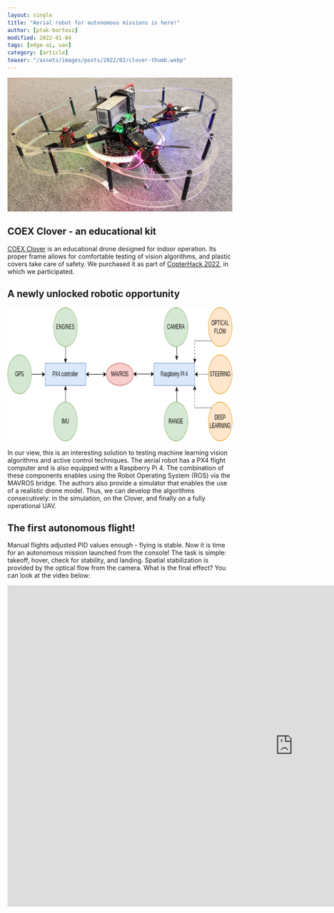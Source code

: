```yaml
---
layout: single
title: "Aerial robot for autonomous missions is here!"
author: [ptak-bartosz]
modified: 2022-01-04
tags: [edge-ai, uav]
category: [article]
teaser: "/assets/images/posts/2022/02/clover-thumb.webp"
---
```


<p align="center">
    <img src="/assets/images/posts/2022/02/clover.webp" height="300px" />
</p>

## COEX Clover - an educational kit

[COEX Clover](https://clover.coex.tech/en/) is an educational drone designed for indoor operation. Its proper frame allows for comfortable testing of vision algorithms, and plastic covers take care of safety. We purchased it as part of [CopterHack 2022](https://clover.coex.tech/en/copterhack2022.html), in which we participated.

## A newly unlocked robotic opportunity

<p align="center">
    <img src="/assets/images/posts/2022/02/diagram.webp" height="300px" />
</p>

In our view, this is an interesting solution to testing machine learning vision algorithms and active control techniques. The aerial robot has a PX4 flight computer and is also equipped with a Raspberry Pi 4. The combination of these components enables using the Robot Operating System (ROS) via the MAVROS bridge. The authors also provide a simulator that enables the use of a realistic drone model. Thus, we can develop the algorithms consecutively: in the simulation, on the Clover, and finally on a fully operational UAV.

## The first autonomous flight!

Manual flights adjusted PID values enough - flying is stable. Now it is time for an autonomous mission launched from the console! The task is simple: takeoff, hover, check for stability, and landing. Spatial stabilization is provided by the optical flow from the camera. What is the final effect? You can look at the video below:

<iframe width="1280" height="720" src="https://www.youtube.com/embed/jG_cteZ-Gwc" title="YouTube video player" frameborder="0" allow="accelerometer; autoplay; clipboard-write; encrypted-media; gyroscope; picture-in-picture" allowfullscreen></iframe>